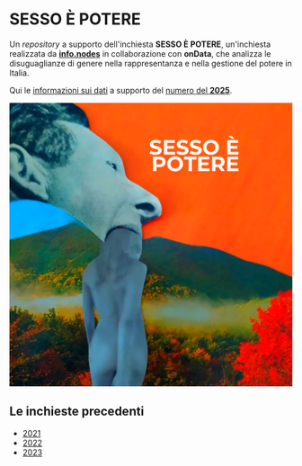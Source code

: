 # SESSO È POTERE

Un *repository* a supporto dell'inchiesta **SESSO È POTERE**, un'inchiesta realizzata da [**info.nodes**](https://www.infonodes.org/) in collaborazione con **onData**, che analizza le disuguaglianze di genere nella rappresentanza e nella gestione del potere in Italia.

Qui le [informazioni sui dati](dati/2025/README.md) a supporto del [numero del **2025**](report/2025_sesso_è_potere.pdf).

[![](immagini/sesso_e_potere_2025_squared.png)](report/2025_sesso_è_potere.pdf)

## Le inchieste precedenti

- [2021](https://www.infonodes.org/sesso-%C3%A8-potere#&gid=1908836886&pid=3)
- [2022](https://www.infonodes.org/sessoepotere22)
- [2023](https://infonodes.org/sesso-%C3%A8-potere#&gid=1908836886&pid=1)
